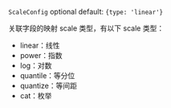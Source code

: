 `ScaleConfig` optional default: `{type: 'linear'}`

关联字段的映射 scale 类型，有以下 scale 类型：

- linear：线性
- power：指数
- log：对数
- quantile：等分位
- quantize：等间距
- cat：枚举
